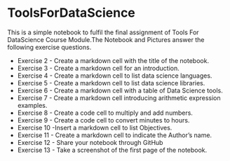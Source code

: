 # ToolsForDataScience
This is a simple notebook to fulfil the final assignment of Tools For DataScience Course Module.The Notebook and Pictures answer the following exercise questions.


- Exercise 2 - Create a markdown cell with the title of the notebook.
- Exercise 3 - Create a markdown cell for an introduction.
- Exercise 4 - Create a markdown cell to list data science languages.
- Exercise 5 - Create a markdown cell to list data science libraries.
- Exercise 6 - Create a markdown cell with a table of Data Science tools.
- Exercise 7 - Create a markdown cell introducing arithmetic expression examples.
- Exercise 8 - Create a code cell to multiply and add numbers.
- Exercise 9 - Create a code cell to convert minutes to hours.
- Exercise 10 -Insert a markdown cell to list Objectives.
- Exercise 11 - Create a markdown cell to indicate the Author’s name.
- Exercise 12 - Share your notebook through GitHub
- Exercise 13 - Take a screenshot of the first page of the notebook. 
